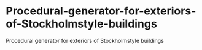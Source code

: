 # Procedural-generator-for-exteriors-of-Stockholmstyle-buildings
Procedural generator for exteriors of Stockholmstyle buildings
